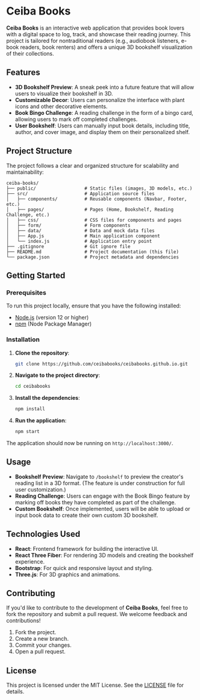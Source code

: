 # **Ceiba Books**

**Ceiba Books** is an interactive web application that provides book lovers with a digital space to log, track, and showcase their reading journey. This project is tailored for nontraditional readers (e.g., audiobook listeners, e-book readers, book renters) and offers a unique 3D bookshelf visualization of their collections.

## **Features**

- **3D Bookshelf Preview**: A sneak peek into a future feature that will allow users to visualize their bookshelf in 3D.
- **Customizable Decor**: Users can personalize the interface with plant icons and other decorative elements.
- **Book Bingo Challenge**: A reading challenge in the form of a bingo card, allowing users to mark off completed challenges.
- **User Bookshelf**: Users can manually input book details, including title, author, and cover image, and display them on their personalized shelf.

## **Project Structure**

The project follows a clear and organized structure for scalability and maintainability:

```
ceiba-books/
├── public/                  # Static files (images, 3D models, etc.)
├── src/                     # Application source files
│   ├── components/          # Reusable components (Navbar, Footer, etc.)
│   ├── pages/               # Pages (Home, Bookshelf, Reading Challenge, etc.)
│   ├── css/                 # CSS files for components and pages
│   ├── form/                # Form components
│   ├── data/                # Data and mock data files
│   ├── App.js               # Main application component
│   └── index.js             # Application entry point
├── .gitignore               # Git ignore file
├── README.md                # Project documentation (this file)
└── package.json             # Project metadata and dependencies
```

## **Getting Started**

### **Prerequisites**

To run this project locally, ensure that you have the following installed:

- [Node.js](https://nodejs.org/) (version 12 or higher)
- [npm](https://www.npmjs.com/) (Node Package Manager)

### **Installation**

1. **Clone the repository**:
   ```bash
   git clone https://github.com/ceibabooks/ceibabooks.github.io.git
   ```

2. **Navigate to the project directory**:
   ```bash
   cd ceibabooks
   ```

3. **Install the dependencies**:
   ```bash
   npm install
   ```

4. **Run the application**:
   ```bash
   npm start
   ```

The application should now be running on `http://localhost:3000/`.

## **Usage**

- **Bookshelf Preview**: Navigate to `/bookshelf` to preview the creator's reading list in a 3D format. (The feature is under construction for full user customization.)
- **Reading Challenge**: Users can engage with the Book Bingo feature by marking off books they have completed as part of the challenge.
- **Custom Bookshelf**: Once implemented, users will be able to upload or input book data to create their own custom 3D bookshelf.

## **Technologies Used**

- **React**: Frontend framework for building the interactive UI.
- **React Three Fiber**: For rendering 3D models and creating the bookshelf experience.
- **Bootstrap**: For quick and responsive layout and styling.
- **Three.js**: For 3D graphics and animations.

## **Contributing**

If you'd like to contribute to the development of **Ceiba Books**, feel free to fork the repository and submit a pull request. We welcome feedback and contributions!

1. Fork the project.
2. Create a new branch.
3. Commit your changes.
4. Open a pull request.

## **License**

This project is licensed under the MIT License. See the [LICENSE](LICENSE) file for details.
